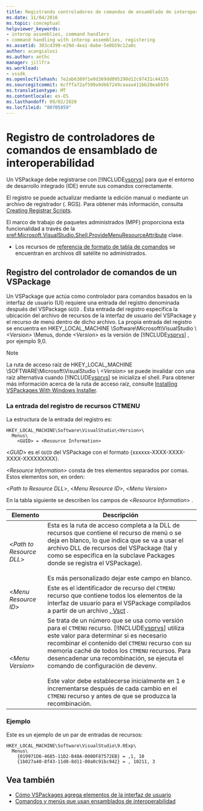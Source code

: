 ```yaml
---
title: Registrando controladores de comandos de ensamblado de interoperabilidad | Microsoft Docs
ms.date: 11/04/2016
ms.topic: conceptual
helpviewer_keywords:
- interop assemblies, command handlers
- command handling with interop assemblies, registering
ms.assetid: 303cd399-e29d-4ea1-8abe-5e0b59c12a0c
author: acangialosi
ms.author: anthc
manager: jillfra
ms.workload:
- vssdk
ms.openlocfilehash: 7e2ab6389f1e0d369dd095290d12c97431c44155
ms.sourcegitcommit: 6cfffa72af599a9d667249caaaa411bb28ea69fd
ms.translationtype: MT
ms.contentlocale: es-ES
ms.lasthandoff: 09/02/2020
ms.locfileid: "80705859"
---
```

# <a name="registering-interop-assembly-command-handlers"></a>Registro de controladores de comandos de ensamblado de interoperabilidad
Un VSPackage debe registrarse con [!INCLUDE[vsprvs](../../code-quality/includes/vsprvs_md.md)] para que el entorno de desarrollo integrado (IDE) enrute sus comandos correctamente.

 El registro se puede actualizar mediante la edición manual o mediante un archivo de registrador (. RGS). Para obtener más información, consulta [Creating Registrar Scripts](/cpp/atl/creating-registrar-scripts).

 El marco de trabajo de paquetes administrados (MPF) proporciona esta funcionalidad a través de la <xref:Microsoft.VisualStudio.Shell.ProvideMenuResourceAttribute> clase.

- Los recursos de [referencia de formato de tabla de comandos](https://msdn.microsoft.com/library/09e9c6ef-9863-48de-9483-d45b7b7c798f) se encuentran en archivos dll satélite no administrados.

## <a name="command-handler-registration-of-a-vspackage"></a>Registro del controlador de comandos de un VSPackage
 Un VSPackage que actúa como controlador para comandos basados en la interfaz de usuario (UI) requiere una entrada del registro denominada después del VSPackage `GUID` . Esta entrada del registro especifica la ubicación del archivo de recursos de la interfaz de usuario del VSPackage y el recurso de menú dentro de dicho archivo. La propia entrada del registro se encuentra en HKEY_LOCAL_MACHINE \Software\Microsoft\VisualStudio \\ *\<Version>* \Menus, donde *\<Version>* es la versión de [!INCLUDE[vsprvs](../../code-quality/includes/vsprvs_md.md)] , por ejemplo 9,0.

> [!NOTE]
> La ruta de acceso raíz de HKEY_LOCAL_MACHINE \SOFTWARE\Microsoft\VisualStudio \\ *\<Version>* se puede invalidar con una raíz alternativa cuando [!INCLUDE[vsprvs](../../code-quality/includes/vsprvs_md.md)] se inicializa el shell. Para obtener más información acerca de la ruta de acceso raíz, consulte [Installing VSPackages With Windows Installer](../../extensibility/internals/installing-vspackages-with-windows-installer.md).

### <a name="the-ctmenu-resource-registry-entry"></a>La entrada del registro de recursos CTMENU
 La estructura de la entrada del registro es:

```
HKEY_LOCAL_MACHINE\Software\VisualStudio\<Version>\
  Menus\
    <GUID> = <Resource Information>
```

 \<*GUID*> es el `GUID` del VSPackage con el formato {xxxxxx-XXXX-XXXX-XXXX-XXXXXXXXX}.

 *\<Resource Information>* consta de tres elementos separados por comas. Estos elementos son, en orden:

 \<*Path to Resource DLL*>, \<*Menu Resource ID*>, \<*Menu Version*>

 En la tabla siguiente se describen los campos de \<*Resource Information*> .

| Elemento | Descripción |
|---------------------------| - |
| \<*Path to Resource DLL*> | Esta es la ruta de acceso completa a la DLL de recursos que contiene el recurso de menú o se deja en blanco, lo que indica que se va a usar el archivo DLL de recursos del VSPackage (tal y como se especifica en la subclave Packages donde se registra el VSPackage).<br /><br /> Es más personalizado dejar este campo en blanco. |
| \<*Menu Resource ID*> | Este es el identificador de recurso del `CTMENU` recurso que contiene todos los elementos de la interfaz de usuario para el VSPackage compilados a partir de un archivo [. Vsct](../../extensibility/internals/visual-studio-command-table-dot-vsct-files.md) . |
| \<*Menu Version*> | Se trata de un número que se usa como versión para el `CTMENU` recurso. [!INCLUDE[vsprvs](../../code-quality/includes/vsprvs_md.md)] utiliza este valor para determinar si es necesario recombinar el contenido del `CTMENU` recurso con su memoria caché de todos los `CTMENU` recursos. Para desencadenar una recombinación, se ejecuta el comando de configuración de devenv.<br /><br /> Este valor debe establecerse inicialmente en 1 e incrementarse después de cada cambio en el `CTMENU` recurso y antes de que se produzca la recombinación. |

### <a name="example"></a>Ejemplo
 Este es un ejemplo de un par de entradas de recursos:

```
HKEY_LOCAL_MACHINE\Software\VisualStudio\9.0Exp\
  Menus\
    {019971D6-4685-11D2-B48A-0000F87572EB} = ,1, 10
    {1b027a40-8f43-11d0-8d11-00a0c91bc942} = , 10211, 3
```

## <a name="see-also"></a>Vea también
- [Cómo VSPackages agrega elementos de la interfaz de usuario](../../extensibility/internals/how-vspackages-add-user-interface-elements.md)
- [Comandos y menús que usan ensamblados de interoperabilidad](../../extensibility/internals/commands-and-menus-that-use-interop-assemblies.md)
